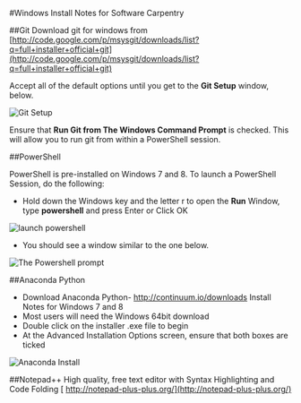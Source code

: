 #Windows Install Notes for Software Carpentry

##Git 
Download git for windows from 
[http://code.google.com/p/msysgit/downloads/list?q=full+installer+official+git](http://code.google.com/p/msysgit/downloads/list?q=full+installer+official+git)

Accept all of the default options until you get to the **Git Setup** window, below.

![Git Setup]("Images/git_install.png")

Ensure that **Run Git from The Windows Command Prompt** is checked.  This will allow you to run git from within a PowerShell session.

##PowerShell

PowerShell is pre-installed on Windows 7 and 8.
To launch a PowerShell Session, do the following:
 
- Hold down the Windows key and the letter r to open the **Run** Window, type **powershell** and press Enter or Click OK

![launch powershell]("Images/launchpowershell.png")

- You should see a window similar to the one below.

![The Powershell prompt]("Images/powershell.png")

##Anaconda Python

 - Download Anaconda Python- http://continuum.io/downloads
Install Notes for Windows 7 and 8
 - Most users will need the Windows 64bit download
 - Double click on the installer .exe file to begin
 - At the Advanced Installation Options screen, ensure that both boxes are ticked

![Anaconda Install]("Images/anaconda.png")

##Notepad++ 
High quality, free text editor with Syntax Highlighting and Code Folding
[
http://notepad-plus-plus.org/](http://notepad-plus-plus.org/)
